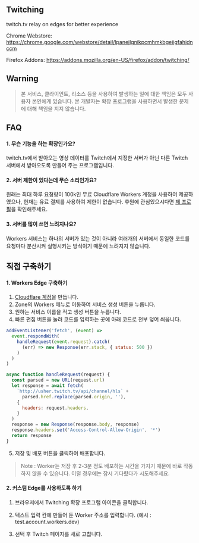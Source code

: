 ## Twitching

twitch.tv relay on edges for better experience

Chrome Webstore: https://chrome.google.com/webstore/detail/lpanejlgnikpcmhmkbgeiigfahjdnccm

Firefox Addons: https://addons.mozilla.org/en-US/firefox/addon/twitching/

## Warning

> 본 서비스, 클라이언트, 리소스 등을 사용하여 발생하는 일에 대한 책임은 모두 사용자 본인에게 있습니다. 본 개발자는 확장 프로그램을 사용하면서 발생한 문제에 대해 책임을 지지 않습니다.

## FAQ

#### 1. 무슨 기능을 하는 확장인가요?

twitch.tv에서 받아오는 영상 데이터를 Twitch에서 지정한 서버가 아닌 다른 Twitch 서버에서 받아오도록 만들어 주는 프로그램입니다.

#### 2. 서버 제한이 있다는데 무슨 소리인가요?

원래는 최대 하루 요쳥량이 100k인 무료 Cloudflare Workers 계정을 사용하여 제공하였으나, 현재는 유료 결제를 사용하여 제한이 없습니다. 후원에 관심있으시다면 [제 프로필](https://github.com/So-chiru)을 확인해주세요.

#### 3. 서버를 많이 쓰면 느려지나요?

Workers 서비스는 하나의 서버가 있는 것이 아니라 여러개의 서버에서 동일한 코드를 요청마다 분산시켜 실행시키는 방식이기 때문에 느려지지 않습니다.

## 직접 구축하기

#### 1. Workers Edge 구축하기

1. [Cloudflare 계정](https://dash.cloudflare.com/)을 만듭니다.
2. Zone의 Workers 메뉴로 이동하여 서비스 생성 버튼을 누릅니다.
3. 원하는 서비스 이름을 적고 생성 버튼을 누릅니다.
4. 빠른 편집 버튼을 눌러 코드를 입력하는 곳에 아래 코드로 전부 덮어 씌웁니다.

```js
addEventListener('fetch', (event) =>
  event.respondWith(
    handleRequest(event.request).catch(
      (err) => new Response(err.stack, { status: 500 })
    )
  )
)

async function handleRequest(request) {
  const parsed = new URL(request.url)
  let response = await fetch(
    `http://usher.twitch.tv/api/channel/hls` +
      parsed.href.replace(parsed.origin, ''),
    {
      headers: request.headers,
    }
  )
  response = new Response(response.body, response)
  response.headers.set('Access-Control-Allow-Origin', '*')
  return response
}
```

5. 저장 및 배포 버튼을 클릭하여 배포합니다.

> Note : Worker는 저장 후 2-3분 정도 배포하는 시간을 가지기 때문에 바로 작동하지 않을 수 있습니다. 이럴 경우에는 잠시 기다렸다가 시도해주세요.

#### 2. 커스텀 Edge를 사용하도록 하기

1. 브라우저에서 Twitching 확장 프로그램 아이콘을 클릭합니다.
2. 텍스트 입력 칸에 만들어 둔 Worker 주소를 입력합니다. (예시 : test.account.workers.dev)

3. 선택 후 Twitch 페이지를 새로 고칩니다.
